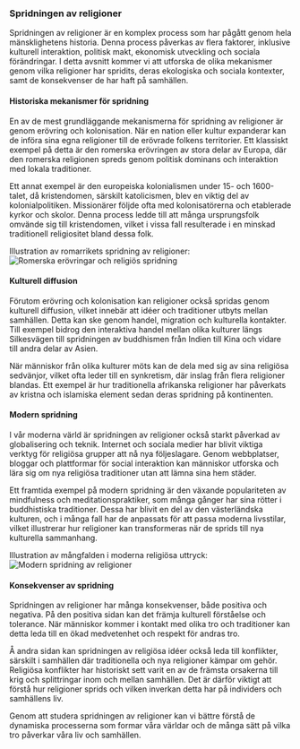 ### Spridningen av religioner

Spridningen av religioner är en komplex process som har pågått genom hela mänsklighetens historia. Denna process påverkas av flera faktorer, inklusive kulturell interaktion, politisk makt, ekonomisk utveckling och sociala förändringar. I detta avsnitt kommer vi att utforska de olika mekanismer genom vilka religioner har spridits, deras ekologiska och sociala kontexter, samt de konsekvenser de har haft på samhällen.

#### Historiska mekanismer för spridning

En av de mest grundläggande mekanismerna för spridning av religioner är genom erövring och kolonisation. När en nation eller kultur expanderar kan de införa sina egna religioner till de erövrade folkens territorier. Ett klassiskt exempel på detta är den romerska erövringen av stora delar av Europa, där den romerska religionen spreds genom politisk dominans och interaktion med lokala traditioner. 

Ett annat exempel är den europeiska kolonialismen under 15- och 1600-talet, då kristendomen, särskilt katolicismen, blev en viktig del av kolonialpolitiken. Missionärer följde ofta med kolonisatörerna och etablerade kyrkor och skolor. Denna process ledde till att många ursprungsfolk omvände sig till kristendomen, vilket i vissa fall resulterade i en minskad traditionell religiositet bland dessa folk.

Illustration av romarrikets spridning av religioner:
![Romerska erövringar och religiös spridning](romerska_erovringar_religios_spridning.png)

#### Kulturell diffusion

Förutom erövring och kolonisation kan religioner också spridas genom kulturell diffusion, vilket innebär att idéer och traditioner utbyts mellan samhällen. Detta kan ske genom handel, migration och kulturella kontakter. Till exempel bidrog den interaktiva handel mellan olika kulturer längs Silkesvägen till spridningen av buddhismen från Indien till Kina och vidare till andra delar av Asien. 

När människor från olika kulturer möts kan de dela med sig av sina religiösa sedvänjor, vilket ofta leder till en synkretism, där inslag från flera religioner blandas. Ett exempel är hur traditionella afrikanska religioner har påverkats av kristna och islamiska element sedan deras spridning på kontinenten.

#### Modern spridning

I vår moderna värld är spridningen av religioner också starkt påverkad av globalisering och teknik. Internet och sociala medier har blivit viktiga verktyg för religiösa grupper att nå nya följeslagare. Genom webbplatser, bloggar och plattformar för social interaktion kan människor utforska och lära sig om nya religiösa traditioner utan att lämna sina hem städer. 

Ett framtida exempel på modern spridning är den växande populariteten av mindfulness och meditationspraktiker, som många gånger har sina rötter i buddhistiska traditioner. Dessa har blivit en del av den västerländska kulturen, och i många fall har de anpassats för att passa moderna livsstilar, vilket illustrerar hur religioner kan transformeras när de sprids till nya kulturella sammanhang.

Illustration av mångfalden i moderna religiösa uttryck:
![Modern spridning av religioner](modern_religios_uttryck.png)

#### Konsekvenser av spridning

Spridningen av religioner har många konsekvenser, både positiva och negativa. På den positiva sidan kan det främja kulturell förståelse och tolerance. När människor kommer i kontakt med olika tro och traditioner kan detta leda till en ökad medvetenhet och respekt för andras tro.

Å andra sidan kan spridningen av religiösa idéer också leda till konflikter, särskilt i samhällen där traditionella och nya religioner kämpar om gehör. Religiösa konflikter har historiskt sett varit en av de främsta orsakerna till krig och splittringar inom och mellan samhällen. Det är därför viktigt att förstå hur religioner sprids och vilken inverkan detta har på individers och samhällens liv.

Genom att studera spridningen av religioner kan vi bättre förstå de dynamiska processerna som formar våra världar och de många sätt på vilka tro påverkar våra liv och samhällen.
